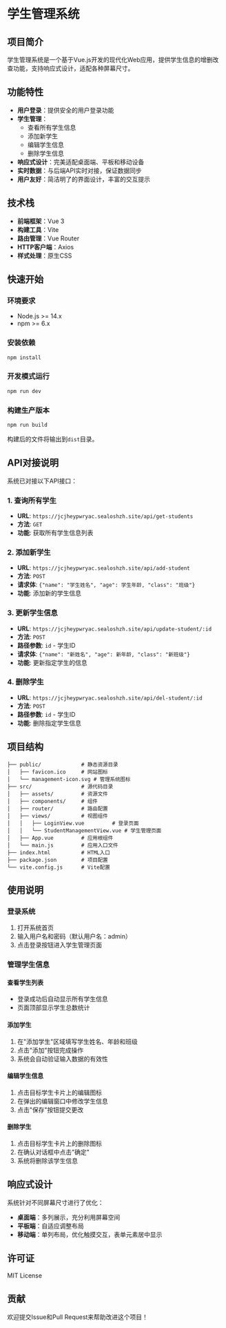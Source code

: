 # 学生管理系统

## 项目简介

学生管理系统是一个基于Vue.js开发的现代化Web应用，提供学生信息的增删改查功能，支持响应式设计，适配各种屏幕尺寸。

## 功能特性

- **用户登录**：提供安全的用户登录功能
- **学生管理**：
  - 查看所有学生信息
  - 添加新学生
  - 编辑学生信息
  - 删除学生信息
- **响应式设计**：完美适配桌面端、平板和移动设备
- **实时数据**：与后端API实时对接，保证数据同步
- **用户友好**：简洁明了的界面设计，丰富的交互提示

## 技术栈

- **前端框架**：Vue 3
- **构建工具**：Vite
- **路由管理**：Vue Router
- **HTTP客户端**：Axios
- **样式处理**：原生CSS

## 快速开始

### 环境要求

- Node.js >= 14.x
- npm >= 6.x

### 安装依赖

```bash
npm install
```

### 开发模式运行

```bash
npm run dev
```

### 构建生产版本

```bash
npm run build
```

构建后的文件将输出到`dist`目录。

## API对接说明

系统已对接以下API接口：

### 1. 查询所有学生
- **URL**: `https://jcjheypwryac.sealoshzh.site/api/get-students`
- **方法**: `GET`
- **功能**: 获取所有学生信息列表

### 2. 添加新学生
- **URL**: `https://jcjheypwryac.sealoshzh.site/api/add-student`
- **方法**: `POST`
- **请求体**: `{"name": "学生姓名", "age": 学生年龄, "class": "班级"}`
- **功能**: 添加新的学生信息

### 3. 更新学生信息
- **URL**: `https://jcjheypwryac.sealoshzh.site/api/update-student/:id`
- **方法**: `POST`
- **路径参数**: `id` - 学生ID
- **请求体**: `{"name": "新姓名", "age": 新年龄, "class": "新班级"}`
- **功能**: 更新指定学生的信息

### 4. 删除学生
- **URL**: `https://jcjheypwryac.sealoshzh.site/api/del-student/:id`
- **方法**: `POST`
- **路径参数**: `id` - 学生ID
- **功能**: 删除指定学生信息

## 项目结构

```
├── public/             # 静态资源目录
│   ├── favicon.ico     # 网站图标
│   └── management-icon.svg # 管理系统图标
├── src/                # 源代码目录
│   ├── assets/         # 资源文件
│   ├── components/     # 组件
│   ├── router/         # 路由配置
│   ├── views/          # 视图组件
│   │   ├── LoginView.vue         # 登录页面
│   │   └── StudentManagementView.vue # 学生管理页面
│   ├── App.vue         # 应用根组件
│   └── main.js         # 应用入口文件
├── index.html          # HTML入口
├── package.json        # 项目配置
└── vite.config.js      # Vite配置
```

## 使用说明

### 登录系统
1. 打开系统首页
2. 输入用户名和密码（默认用户名：admin）
3. 点击登录按钮进入学生管理页面

### 管理学生信息

#### 查看学生列表
- 登录成功后自动显示所有学生信息
- 页面顶部显示学生总数统计

#### 添加学生
1. 在"添加学生"区域填写学生姓名、年龄和班级
2. 点击"添加"按钮完成操作
3. 系统会自动验证输入数据的有效性

#### 编辑学生信息
1. 点击目标学生卡片上的编辑图标
2. 在弹出的编辑窗口中修改学生信息
3. 点击"保存"按钮提交更改

#### 删除学生
1. 点击目标学生卡片上的删除图标
2. 在确认对话框中点击"确定"
3. 系统将删除该学生信息

## 响应式设计

系统针对不同屏幕尺寸进行了优化：

- **桌面端**：多列展示，充分利用屏幕空间
- **平板端**：自适应调整布局
- **移动端**：单列布局，优化触摸交互，表单元素居中显示

## 许可证

MIT License

## 贡献

欢迎提交Issue和Pull Request来帮助改进这个项目！